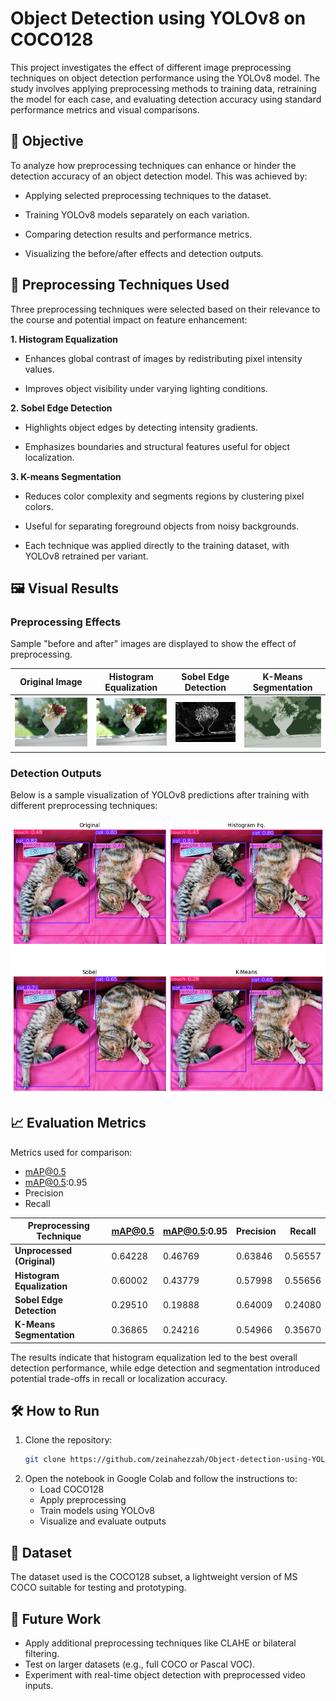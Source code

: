 # Object Detection using YOLOv8 on COCO128
This project investigates the effect of different image preprocessing techniques on object detection performance using the YOLOv8 model. The study involves applying preprocessing methods to training data, retraining the model for each case, and evaluating detection accuracy using standard performance metrics and visual comparisons.

## 📌 Objective
To analyze how preprocessing techniques can enhance or hinder the detection accuracy of an object detection model. This was achieved by:

- Applying selected preprocessing techniques to the dataset.

- Training YOLOv8 models separately on each variation.

- Comparing detection results and performance metrics.

- Visualizing the before/after effects and detection outputs.

## 🧪 Preprocessing Techniques Used
Three preprocessing techniques were selected based on their relevance to the course and potential impact on feature enhancement:

**1. Histogram Equalization**

- Enhances global contrast of images by redistributing pixel intensity values.

- Improves object visibility under varying lighting conditions.

**2. Sobel Edge Detection**

- Highlights object edges by detecting intensity gradients.

- Emphasizes boundaries and structural features useful for object localization.

**3. K-means Segmentation**

- Reduces color complexity and segments regions by clustering pixel colors.

- Useful for separating foreground objects from noisy backgrounds.

- Each technique was applied directly to the training dataset, with YOLOv8 retrained per variant.

## 🖼️ Visual Results

  ### Preprocessing Effects

Sample "before and after" images are displayed to show the effect of preprocessing.

| Original Image | Histogram Equalization | Sobel Edge Detection | K-Means Segmentation |
|----------------|------------------------|-----------------------|-----------------------|
| ![orig](images/original.jpg) | ![hist](images/hist_eq.jpg) | ![sobel](images/sobel.jpg) | ![kmeans](images/kmeans.jpg) |

### Detection Outputs

Below is a sample visualization of YOLOv8 predictions after training with different preprocessing techniques:

![predictions](images/detection_comparison.jpg)



## 📈 Evaluation Metrics
Metrics used for comparison:

- mAP@0.5
- mAP@0.5:0.95
- Precision
- Recall

| Preprocessing Technique    | mAP@0.5 | mAP@0.5:0.95 | Precision | Recall  |
|----------------------------|---------|--------------|-----------|---------|
| **Unprocessed (Original)** | 0.64228 | 0.46769      |  0.63846  | 0.56557 |
| **Histogram Equalization** | 0.60002 | 0.43779      | 0.57998   | 0.55656 |
| **Sobel Edge Detection**   | 0.29510 | 0.19888      | 0.64009   | 0.24080 |
| **K-Means Segmentation**   | 0.36865 | 0.24216      | 0.54966   | 0.35670 |

The results indicate that histogram equalization led to the best overall detection performance, while edge detection and segmentation introduced potential trade-offs in recall or localization accuracy.

## 🛠️ How to Run

1. Clone the repository:
   ```bash
   git clone https://github.com/zeinahezzah/Object-detection-using-YOLOv8-on-COCO128-
   
2. Open the notebook in Google Colab and follow the instructions to:
   - Load COCO128
   - Apply preprocessing
   - Train models using YOLOv8
   - Visualize and evaluate outputs

## 📂 Dataset
The dataset used is the COCO128 subset, a lightweight version of MS COCO suitable for testing and prototyping.

## 📌 Future Work
- Apply additional preprocessing techniques like CLAHE or bilateral filtering.
- Test on larger datasets (e.g., full COCO or Pascal VOC).
- Experiment with real-time object detection with preprocessed video inputs.

